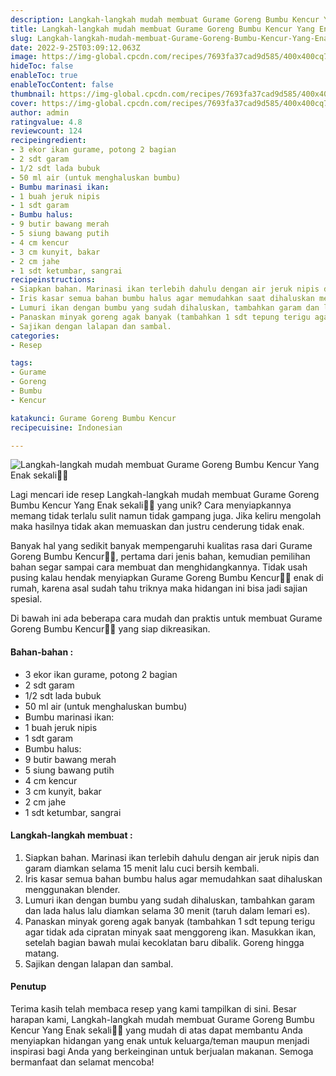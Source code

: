 ```yaml
---
description: Langkah-langkah mudah membuat Gurame Goreng Bumbu Kencur Yang Enak sekali"
title: Langkah-langkah mudah membuat Gurame Goreng Bumbu Kencur Yang Enak sekali
slug: Langkah-langkah-mudah-membuat-Gurame-Goreng-Bumbu-Kencur-Yang-Enak-sekali
date: 2022-9-25T03:09:12.063Z
image: https://img-global.cpcdn.com/recipes/7693fa37cad9d585/400x400cq70/photo.jpg
hideToc: false
enableToc: true
enableTocContent: false
thumbnail: https://img-global.cpcdn.com/recipes/7693fa37cad9d585/400x400cq70/photo.jpg
cover: https://img-global.cpcdn.com/recipes/7693fa37cad9d585/400x400cq70/photo.jpg
author: admin
ratingvalue: 4.8
reviewcount: 124
recipeingredient:
- 3 ekor ikan gurame, potong 2 bagian
- 2 sdt garam
- 1/2 sdt lada bubuk
- 50 ml air (untuk menghaluskan bumbu)
- Bumbu marinasi ikan:
- 1 buah jeruk nipis
- 1 sdt garam
- Bumbu halus:
- 9 butir bawang merah
- 5 siung bawang putih
- 4 cm kencur
- 3 cm kunyit, bakar
- 2 cm jahe
- 1 sdt ketumbar, sangrai
recipeinstructions:
- Siapkan bahan. Marinasi ikan terlebih dahulu dengan air jeruk nipis dan garam diamkan selama 15 menit lalu cuci bersih kembali.
- Iris kasar semua bahan bumbu halus agar memudahkan saat dihaluskan menggunakan blender.
- Lumuri ikan dengan bumbu yang sudah dihaluskan, tambahkan garam dan lada halus lalu diamkan selama 30 menit (taruh dalam lemari es).
- Panaskan minyak goreng agak banyak (tambahkan 1 sdt tepung terigu agar tidak ada cipratan minyak saat menggoreng ikan. Masukkan ikan, setelah bagian bawah mulai kecoklatan baru dibalik. Goreng hingga matang.
- Sajikan dengan lalapan dan sambal.
categories:
- Resep

tags:
- Gurame
- Goreng
- Bumbu
- Kencur

katakunci: Gurame Goreng Bumbu Kencur
recipecuisine: Indonesian

---
```


![Langkah-langkah mudah membuat Gurame Goreng Bumbu Kencur Yang Enak sekali👩‍🍳](https://img-global.cpcdn.com/recipes/7693fa37cad9d585/400x400cq70/photo.jpg)

Lagi mencari ide resep Langkah-langkah mudah membuat Gurame Goreng Bumbu Kencur Yang Enak sekali👩‍🍳 yang unik? Cara menyiapkannya memang tidak terlalu sulit namun tidak gampang juga. Jika keliru mengolah maka hasilnya tidak akan memuaskan dan justru cenderung tidak enak.

Banyak hal yang sedikit banyak mempengaruhi kualitas rasa dari Gurame Goreng Bumbu Kencur👩‍🍳, pertama dari jenis bahan, kemudian pemilihan bahan segar sampai cara membuat dan menghidangkannya. Tidak usah pusing kalau hendak menyiapkan Gurame Goreng Bumbu Kencur👩‍🍳 enak di rumah, karena asal sudah tahu triknya maka hidangan ini bisa jadi sajian spesial.

Di bawah ini ada beberapa cara mudah dan praktis untuk membuat Gurame Goreng Bumbu Kencur👩‍🍳 yang siap dikreasikan.

<!--inarticleads1-->

#### Bahan-bahan :

- 3 ekor ikan gurame, potong 2 bagian
- 2 sdt garam
- 1/2 sdt lada bubuk
- 50 ml air (untuk menghaluskan bumbu)
- Bumbu marinasi ikan:
- 1 buah jeruk nipis
- 1 sdt garam
- Bumbu halus:
- 9 butir bawang merah
- 5 siung bawang putih
- 4 cm kencur
- 3 cm kunyit, bakar
- 2 cm jahe
- 1 sdt ketumbar, sangrai

<!--inarticleads2-->

#### Langkah-langkah membuat :

1. Siapkan bahan. Marinasi ikan terlebih dahulu dengan air jeruk nipis dan garam diamkan selama 15 menit lalu cuci bersih kembali.
1. Iris kasar semua bahan bumbu halus agar memudahkan saat dihaluskan menggunakan blender.
1. Lumuri ikan dengan bumbu yang sudah dihaluskan, tambahkan garam dan lada halus lalu diamkan selama 30 menit (taruh dalam lemari es).
1. Panaskan minyak goreng agak banyak (tambahkan 1 sdt tepung terigu agar tidak ada cipratan minyak saat menggoreng ikan. Masukkan ikan, setelah bagian bawah mulai kecoklatan baru dibalik. Goreng hingga matang.
1. Sajikan dengan lalapan dan sambal.

#### Penutup

Terima kasih telah membaca resep yang kami tampilkan di sini. Besar harapan kami, Langkah-langkah mudah membuat Gurame Goreng Bumbu Kencur Yang Enak sekali👩‍🍳 yang mudah di atas dapat membantu Anda menyiapkan hidangan yang enak untuk keluarga/teman maupun menjadi inspirasi bagi Anda yang berkeinginan untuk berjualan makanan. Semoga bermanfaat dan selamat mencoba!